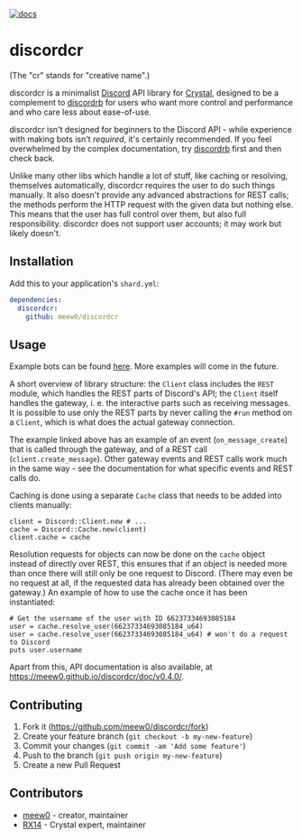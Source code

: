 [![docs](https://img.shields.io/badge/docs-latest-green.svg?style=flat-square)](https://meew0.github.io/discordcr/doc/v0.4.0/)

# discordcr

(The "cr" stands for "creative name".)

discordcr is a minimalist [Discord](https://discordapp.com/) API library for
[Crystal](https://crystal-lang.org/), designed to be a complement to
[discordrb](https://github.com/meew0/discordrb) for users who want more control
and performance and who care less about ease-of-use.

discordcr isn't designed for beginners to the Discord API - while experience
with making bots isn't *required*, it's certainly recommended. If you feel
overwhelmed by the complex documentation, try
[discordrb](https://github.com/meew0/discordrb) first and then check back.

Unlike many other libs which handle a lot of stuff, like caching or resolving,
themselves automatically, discordcr requires the user to do such things
manually. It also doesn't provide any advanced abstractions for REST calls;
the methods perform the HTTP request with the given data but nothing else.
This means that the user has full control over them, but also full
responsibility. discordcr does not support user accounts; it may work but
likely doesn't.

## Installation

Add this to your application's `shard.yml`:

```yaml
dependencies:
  discordcr:
    github: meew0/discordcr
```

## Usage

Example bots can be found
[here](https://github.com/meew0/discordcr/blob/master/examples/). More
examples will come in the future.

A short overview of library structure: the `Client` class includes the `REST`
module, which handles the REST parts of Discord's API; the `Client` itself
handles the gateway, i. e. the interactive parts such as receiving messages. It
is possible to use only the REST parts by never calling the `#run` method on a
`Client`, which is what does the actual gateway connection.

The example linked above has an example of an event (`on_message_create`) that
is called through the gateway, and of a REST call (`client.create_message`).
Other gateway events and REST calls work much in the same way - see the
documentation for what specific events and REST calls do.

Caching is done using a separate `Cache` class that needs to be added into
clients manually:

```cr
client = Discord::Client.new # ...
cache = Discord::Cache.new(client)
client.cache = cache
```

Resolution requests for objects can now be done on the `cache` object instead of
directly over REST, this ensures that if an object is needed more than once
there will still only be one request to Discord. (There may even be no request
at all, if the requested data has already been obtained over the gateway.)
An example of how to use the cache once it has been instantiated:

```cr
# Get the username of the user with ID 66237334693085184
user = cache.resolve_user(66237334693085184_u64)
user = cache.resolve_user(66237334693085184_u64) # won't do a request to Discord
puts user.username
```

Apart from this, API documentation is also available, at
https://meew0.github.io/discordcr/doc/v0.4.0/.

## Contributing

1. Fork it (https://github.com/meew0/discordcr/fork)
2. Create your feature branch (`git checkout -b my-new-feature`)
3. Commit your changes (`git commit -am 'Add some feature'`)
4. Push to the branch (`git push origin my-new-feature`)
5. Create a new Pull Request

## Contributors

- [meew0](https://github.com/meew0) - creator, maintainer
- [RX14](https://github.com/RX14) - Crystal expert, maintainer

